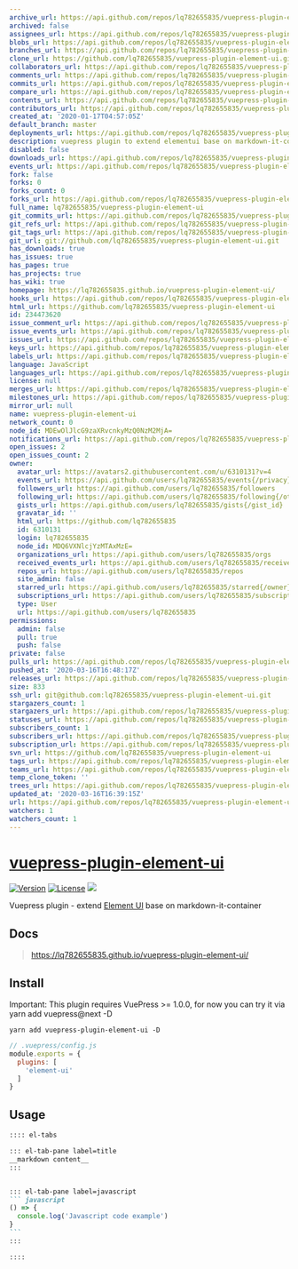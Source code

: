 ```yaml
---
archive_url: https://api.github.com/repos/lq782655835/vuepress-plugin-element-ui/{archive_format}{/ref}
archived: false
assignees_url: https://api.github.com/repos/lq782655835/vuepress-plugin-element-ui/assignees{/user}
blobs_url: https://api.github.com/repos/lq782655835/vuepress-plugin-element-ui/git/blobs{/sha}
branches_url: https://api.github.com/repos/lq782655835/vuepress-plugin-element-ui/branches{/branch}
clone_url: https://github.com/lq782655835/vuepress-plugin-element-ui.git
collaborators_url: https://api.github.com/repos/lq782655835/vuepress-plugin-element-ui/collaborators{/collaborator}
comments_url: https://api.github.com/repos/lq782655835/vuepress-plugin-element-ui/comments{/number}
commits_url: https://api.github.com/repos/lq782655835/vuepress-plugin-element-ui/commits{/sha}
compare_url: https://api.github.com/repos/lq782655835/vuepress-plugin-element-ui/compare/{base}...{head}
contents_url: https://api.github.com/repos/lq782655835/vuepress-plugin-element-ui/contents/{+path}
contributors_url: https://api.github.com/repos/lq782655835/vuepress-plugin-element-ui/contributors
created_at: '2020-01-17T04:57:05Z'
default_branch: master
deployments_url: https://api.github.com/repos/lq782655835/vuepress-plugin-element-ui/deployments
description: vuepress plugin to extend elementui base on markdown-it-container
disabled: false
downloads_url: https://api.github.com/repos/lq782655835/vuepress-plugin-element-ui/downloads
events_url: https://api.github.com/repos/lq782655835/vuepress-plugin-element-ui/events
fork: false
forks: 0
forks_count: 0
forks_url: https://api.github.com/repos/lq782655835/vuepress-plugin-element-ui/forks
full_name: lq782655835/vuepress-plugin-element-ui
git_commits_url: https://api.github.com/repos/lq782655835/vuepress-plugin-element-ui/git/commits{/sha}
git_refs_url: https://api.github.com/repos/lq782655835/vuepress-plugin-element-ui/git/refs{/sha}
git_tags_url: https://api.github.com/repos/lq782655835/vuepress-plugin-element-ui/git/tags{/sha}
git_url: git://github.com/lq782655835/vuepress-plugin-element-ui.git
has_downloads: true
has_issues: true
has_pages: true
has_projects: true
has_wiki: true
homepage: https://lq782655835.github.io/vuepress-plugin-element-ui/
hooks_url: https://api.github.com/repos/lq782655835/vuepress-plugin-element-ui/hooks
html_url: https://github.com/lq782655835/vuepress-plugin-element-ui
id: 234473620
issue_comment_url: https://api.github.com/repos/lq782655835/vuepress-plugin-element-ui/issues/comments{/number}
issue_events_url: https://api.github.com/repos/lq782655835/vuepress-plugin-element-ui/issues/events{/number}
issues_url: https://api.github.com/repos/lq782655835/vuepress-plugin-element-ui/issues{/number}
keys_url: https://api.github.com/repos/lq782655835/vuepress-plugin-element-ui/keys{/key_id}
labels_url: https://api.github.com/repos/lq782655835/vuepress-plugin-element-ui/labels{/name}
language: JavaScript
languages_url: https://api.github.com/repos/lq782655835/vuepress-plugin-element-ui/languages
license: null
merges_url: https://api.github.com/repos/lq782655835/vuepress-plugin-element-ui/merges
milestones_url: https://api.github.com/repos/lq782655835/vuepress-plugin-element-ui/milestones{/number}
mirror_url: null
name: vuepress-plugin-element-ui
network_count: 0
node_id: MDEwOlJlcG9zaXRvcnkyMzQ0NzM2MjA=
notifications_url: https://api.github.com/repos/lq782655835/vuepress-plugin-element-ui/notifications{?since,all,participating}
open_issues: 2
open_issues_count: 2
owner:
  avatar_url: https://avatars2.githubusercontent.com/u/6310131?v=4
  events_url: https://api.github.com/users/lq782655835/events{/privacy}
  followers_url: https://api.github.com/users/lq782655835/followers
  following_url: https://api.github.com/users/lq782655835/following{/other_user}
  gists_url: https://api.github.com/users/lq782655835/gists{/gist_id}
  gravatar_id: ''
  html_url: https://github.com/lq782655835
  id: 6310131
  login: lq782655835
  node_id: MDQ6VXNlcjYzMTAxMzE=
  organizations_url: https://api.github.com/users/lq782655835/orgs
  received_events_url: https://api.github.com/users/lq782655835/received_events
  repos_url: https://api.github.com/users/lq782655835/repos
  site_admin: false
  starred_url: https://api.github.com/users/lq782655835/starred{/owner}{/repo}
  subscriptions_url: https://api.github.com/users/lq782655835/subscriptions
  type: User
  url: https://api.github.com/users/lq782655835
permissions:
  admin: false
  pull: true
  push: false
private: false
pulls_url: https://api.github.com/repos/lq782655835/vuepress-plugin-element-ui/pulls{/number}
pushed_at: '2020-03-16T16:48:17Z'
releases_url: https://api.github.com/repos/lq782655835/vuepress-plugin-element-ui/releases{/id}
size: 833
ssh_url: git@github.com:lq782655835/vuepress-plugin-element-ui.git
stargazers_count: 1
stargazers_url: https://api.github.com/repos/lq782655835/vuepress-plugin-element-ui/stargazers
statuses_url: https://api.github.com/repos/lq782655835/vuepress-plugin-element-ui/statuses/{sha}
subscribers_count: 1
subscribers_url: https://api.github.com/repos/lq782655835/vuepress-plugin-element-ui/subscribers
subscription_url: https://api.github.com/repos/lq782655835/vuepress-plugin-element-ui/subscription
svn_url: https://github.com/lq782655835/vuepress-plugin-element-ui
tags_url: https://api.github.com/repos/lq782655835/vuepress-plugin-element-ui/tags
teams_url: https://api.github.com/repos/lq782655835/vuepress-plugin-element-ui/teams
temp_clone_token: ''
trees_url: https://api.github.com/repos/lq782655835/vuepress-plugin-element-ui/git/trees{/sha}
updated_at: '2020-03-16T16:39:15Z'
url: https://api.github.com/repos/lq782655835/vuepress-plugin-element-ui
watchers: 1
watchers_count: 1
---
```


# [vuepress-plugin-element-ui](https://superbiger.github.io/vuepress-plugin-tabs/)

<a href="https://www.npmjs.com/package/vuepress-plugin-element-ui"><img src="https://img.shields.io/npm/v/vuepress-plugin-element-ui.svg" alt="Version"></a>
<a href="https://www.npmjs.com/package/vuepress-plugin-element-ui"><img src="https://img.shields.io/npm/l/vuepress-plugin-element-ui.svg" alt="License"></a>
<img src="https://img.shields.io/badge/thanks-element-brightgreen.svg"/>

Vuepress plugin - extend [Element UI](https://github.com/ElemeFE/element) base on markdown-it-container

## Docs
> https://lq782655835.github.io/vuepress-plugin-element-ui/

## Install
Important: This plugin requires VuePress >= 1.0.0, for now you can try it via yarn add vuepress@next -D

```shell
yarn add vuepress-plugin-element-ui -D
```

```javascript
// .vuepress/config.js
module.exports = {
  plugins: [
    'element-ui'
  ]
}
```

## Usage

~~~ md
:::: el-tabs

::: el-tab-pane label=title
__markdown content__
:::


::: el-tab-pane label=javascript
``` javascript
() => {
  console.log('Javascript code example')
}
```
:::

::::
~~~